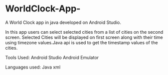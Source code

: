 # WorldClock-App-
A World Clock app in java developed on Android Studio.

In this app users can select selected cities from a list of cities on the second screen.
Selected Cities will be displayed on first screen along with their time using timezone values.Java api is used to get the timestamp values of the cities.

Tools Used:
Android Studio
Android Emulator

Languages used:
Java
xml
